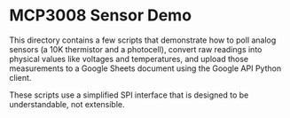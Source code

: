 MCP3008 Sensor Demo
================================================================================

This directory contains a few scripts that demonstrate how to poll analog
sensors (a 10K thermistor and a photocell), convert raw readings into physical
values like voltages and temperatures, and upload those measurements to a
Google Sheets document using the Google API Python client.

These scripts use a simplified SPI interface that is designed to be
understandable, not extensible.
